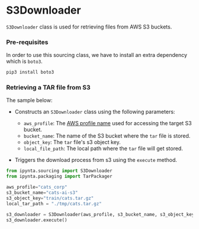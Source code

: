 # S3Downloader

`S3Downloader` class is used for retrieving files from AWS S3 buckets.

### Pre-requisites

In order to use this sourcing class, we have to install an extra dependency which is `boto3`.

```sh
pip3 install boto3
```

### Retrieving a TAR file from S3

The sample below:

- Constructs an `S3Downloader` class using the following parameters:

  - `aws_profile`: The [AWS profile name](https://docs.aws.amazon.com/cli/latest/userguide/cli-configure-profiles.html) used for accessing the target S3 bucket.
  - `bucket_name`: The name of the S3 bucket where the `tar` file is stored.
  - `object_key`: The `tar` file's s3 object key.
  - `local_file_path`: The local path where the `tar` file will get stored.

- Triggers the download process from s3 using the `execute` method.

```py
from ipynta.sourcing import S3Downloader
from ipynta.packaging import TarPackager

aws_profile="cats_corp"
s3_bucket_name="cats-ai-s3"
s3_object_key="train/cats.tar.gz"
local_tar_path = "./tmp/cats.tar.gz"

s3_downloader = S3Downloader(aws_profile, s3_bucket_name, s3_object_key, local_tar_path)
s3_downloader.execute()
```

